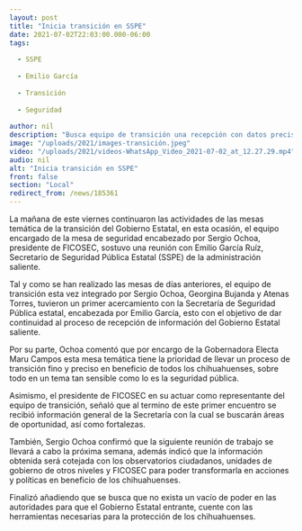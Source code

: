 ```yaml
---
layout: post
title: "Inicia transición en SSPE"
date: 2021-07-02T22:03:00.000-06:00
tags:
  
  - SSPE
  
  - Emilio García
  
  - Transición
  
  - Seguridad
  
author: nil
description: "Busca equipo de transición una recepción con datos precisos de la SSPE en materia de seguridad"
image: "/uploads/2021/images-transición.jpeg"
video: "/uploads/2021/videos-WhatsApp_Video_2021-07-02_at_12.27.29.mp4"
audio: nil
alt: "Inicia transición en SSPE"
front: false
section: "Local"
redirect_from: /news/185361
---
```


La mañana de este viernes continuaron las actividades de las mesas temática de la transición del Gobierno Estatal, en esta ocasión, el equipo encargado  de la mesa de seguridad encabezado por Sergio Ochoa, presidente de FICOSEC, sostuvo una reunión con Emilio García Ruíz, Secretario de Seguridad Pública Estatal (SSPE) de la administración saliente.

Tal y como se han realizado las mesas de días anteriores, el equipo de transición esta vez integrado por Sergio Ochoa, Georgina Bujanda y Atenas Torres, tuvieron un primer acercamiento con la Secretaría de Seguridad Pública estatal, encabezada por Emilio García, esto con el objetivo de dar continuidad al proceso de recepción de información del Gobierno Estatal saliente.

Por su parte, Ochoa comentó que por encargo de la Gobernadora Electa Maru Campos esta mesa temática tiene la prioridad de llevar un proceso de transición fino y preciso en beneficio de todos los chihuahuenses, sobre todo en un tema tan sensible como lo es la seguridad pública. 

Asimismo, el presidente de FICOSEC en su actuar como representante del equipo de transición, señaló que al termino de este primer encuentro se recibió información general de la Secretaría con la cual se buscarán áreas de oportunidad, así como fortalezas.

También, Sergio Ochoa confirmó que la siguiente reunión de trabajo se llevará a cabo la próxima semana, además indicó que la información obtenida será cotejada con los observatorios ciudadanos, unidades de gobierno de otros niveles y FICOSEC para poder transformarla en acciones y políticas en beneficio de los chihuahuenses.

Finalizó añadiendo que se busca que no exista un vacío de poder en las autoridades para que el Gobierno Estatal entrante, cuente con las herramientas necesarias para la protección de los chihuahuenses.